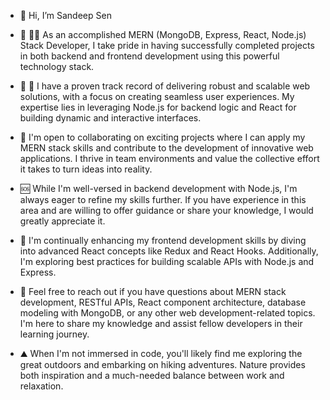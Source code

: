 - 👋 Hi, I’m Sandeep Sen
  
- 👀 👨‍💻 As an accomplished MERN (MongoDB, Express, React, Node.js) Stack Developer, I take pride in having successfully completed projects in both backend and frontend development using this powerful technology stack.

- 💞️ 🚀 I have a proven track record of delivering robust and scalable web solutions, with a focus on creating seamless user experiences. My expertise lies in leveraging Node.js for backend logic and React for building dynamic and interactive interfaces.

- 👥 I'm open to collaborating on exciting projects where I can apply my MERN stack skills and contribute to the development of innovative web applications. I thrive in team environments and value the collective effort it takes to turn ideas into reality.

- 🆘 While I'm well-versed in backend development with Node.js, I'm always eager to refine my skills further. If you have experience in this area and are willing to offer guidance or share your knowledge, I would greatly appreciate it.

- 🌱 I'm continually enhancing my frontend development skills by diving into advanced React concepts like Redux and React Hooks. Additionally, I'm exploring best practices for building scalable APIs with Node.js and Express.

- 💬 Feel free to reach out if you have questions about MERN stack development, RESTful APIs, React component architecture, database modeling with MongoDB, or any other web development-related topics. I'm here to share my knowledge and assist fellow developers in their learning journey.

- ⛰️ When I'm not immersed in code, you'll likely find me exploring the great outdoors and embarking on hiking adventures. Nature provides both inspiration and a much-needed balance between work and relaxation.

<!---
SandeepSen5/SandeepSen5 is a ✨ special ✨ repository because its `README.md` (this file) appears on your GitHub profile.
You can click the Preview link to take a look at your changes.
--->
